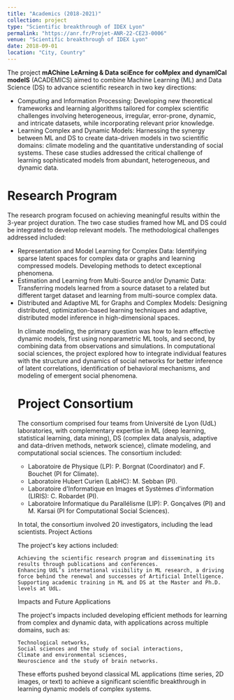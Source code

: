 ```yaml
---
title: "Academics (2018-2021)"
collection: project
type: "Scientific breakthrough of IDEX Lyon"
permalink: "https://anr.fr/Projet-ANR-22-CE23-0006"
venue: "Scientific breakthrough of IDEX Lyon"
date: 2018-09-01
location: "City, Country"
---
```


<p>The project <b>mAChine LeArning & Data sciEnce for coMplex and dynamICal modelS</b> (ACADEMICS) aimed to combine Machine Learning (ML) and Data Science (DS) to advance scientific research in two key directions:</p>
<ul>
    <li>Computing and Information Processing: Developing new theoretical frameworks and learning algorithms tailored for complex scientific challenges involving heterogeneous, irregular, error-prone, dynamic, and intricate datasets, while incorporating relevant prior knowledge.
    </li>
<li>    Learning Complex and Dynamic Models: Harnessing the synergy between ML and DS to create data-driven models in two scientific domains: climate modeling and the quantitative understanding of social systems. These case studies addressed the critical challenge of learning sophisticated models from abundant, heterogeneous, and dynamic data.
</li>
</ul>

Research Program
=====

<p>The research program focused on achieving meaningful results within the 3-year project duration. The two case studies framed how ML and DS could be integrated to develop relevant models. The methodological challenges addressed included:
</p> <ul>
<li>    Representation and Model Learning for Complex Data: Identifying sparse latent spaces for complex data or graphs and learning compressed models. Developing methods to detect exceptional phenomena.
</li><li>  Estimation and Learning from Multi-Source and/or Dynamic Data: Transferring models learned from a source dataset to a related but different target dataset and learning from multi-source complex data.
</li><li>    Distributed and Adaptive ML for Graphs and Complex Models: Designing distributed, optimization-based learning techniques and adaptive, distributed model inference in high-dimensional spaces.
</li>
  
In climate modeling, the primary question was how to learn effective dynamic models, first using nonparametric ML tools, and second, by combining data from observations and simulations.
In computational social sciences, the project explored how to integrate individual features with the structure and dynamics of social networks for better inference of latent correlations, identification of behavioral mechanisms, and modeling of emergent social phenomena.

Project Consortium
=====

The consortium comprised four teams from Université de Lyon (UdL) laboratories, with complementary expertise in ML (deep learning, statistical learning, data mining), DS (complex data analysis, adaptive and data-driven methods, network science), climate modeling, and computational social sciences. The consortium included:
<ul>
    <li>Laboratoire de Physique (LP): P. Borgnat (Coordinator) and F. Bouchet (PI for Climate).
    </li><li>Laboratoire Hubert Curien (LabHC): M. Sebban (PI).
    </li><li>Laboratoire d'Informatique en Images et Systèmes d'information (LIRIS): C. Robardet (PI).
    </li><li>Laboratoire Informatique du Parallélisme (LIP): P. Gonçalves (PI) and M. Karsai (PI for Computational Social Sciences).
    </li></ul>

In total, the consortium involved 20 investigators, including the lead scientists.
Project Actions

The project's key actions included:

    Achieving the scientific research program and disseminating its results through publications and conferences.
    Enhancing UdL’s international visibility in ML research, a driving force behind the renewal and successes of Artificial Intelligence.
    Supporting academic training in ML and DS at the Master and Ph.D. levels at UdL.

Impacts and Future Applications

The project's impacts included developing efficient methods for learning from complex and dynamic data, with applications across multiple domains, such as:

    Technological networks,
    Social sciences and the study of social interactions,
    Climate and environmental sciences,
    Neuroscience and the study of brain networks.

These efforts pushed beyond classical ML applications (time series, 2D images, or text) to achieve a significant scientific breakthrough in learning dynamic models of complex systems.





